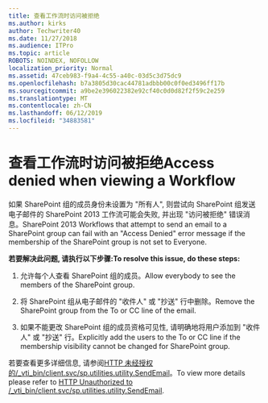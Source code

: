 ```yaml
---
title: 查看工作流时访问被拒绝
ms.author: kirks
author: Techwriter40
ms.date: 11/27/2018
ms.audience: ITPro
ms.topic: article
ROBOTS: NOINDEX, NOFOLLOW
localization_priority: Normal
ms.assetid: 47ceb983-f9a4-4c55-a40c-03d5c3d75dc9
ms.openlocfilehash: b7a3805d30cac44781adbbb00c0f0ed3496ff17b
ms.sourcegitcommit: a9be2e396022382e92cf40c0d0d82f2f59c2e259
ms.translationtype: MT
ms.contentlocale: zh-CN
ms.lasthandoff: 06/12/2019
ms.locfileid: "34883581"
---
```

# <a name="access-denied-when-viewing-a-workflow"></a><span data-ttu-id="97bf0-102">查看工作流时访问被拒绝</span><span class="sxs-lookup"><span data-stu-id="97bf0-102">Access denied when viewing a Workflow</span></span>

<span data-ttu-id="97bf0-103">如果 SharePoint 组的成员身份未设置为 "所有人", 则尝试向 SharePoint 组发送电子邮件的 SharePoint 2013 工作流可能会失败, 并出现 "访问被拒绝" 错误消息。</span><span class="sxs-lookup"><span data-stu-id="97bf0-103">SharePoint 2013 Workflows that attempt to send an email to a SharePoint group can fail with an "Access Denied" error message if the membership of the SharePoint group is not set to Everyone.</span></span>
  
 <span data-ttu-id="97bf0-104">**若要解决此问题, 请执行以下步骤:**</span><span class="sxs-lookup"><span data-stu-id="97bf0-104">**To resolve this issue, do these steps:**</span></span>
  
 1. <span data-ttu-id="97bf0-105">允许每个人查看 SharePoint 组的成员。</span><span class="sxs-lookup"><span data-stu-id="97bf0-105">Allow everybody to see the members of the SharePoint group.</span></span>
  
 2. <span data-ttu-id="97bf0-106">将 SharePoint 组从电子邮件的 "收件人" 或 "抄送" 行中删除。</span><span class="sxs-lookup"><span data-stu-id="97bf0-106">Remove the SharePoint group from the To or CC line of the email.</span></span>
  
 3. <span data-ttu-id="97bf0-107">如果不能更改 SharePoint 组的成员资格可见性, 请明确地将用户添加到 "收件人" 或 "抄送" 行。</span><span class="sxs-lookup"><span data-stu-id="97bf0-107">Explicitly add the users to the To or CC line if the membership visibility cannot be changed for SharePoint group.</span></span>
  
<span data-ttu-id="97bf0-108">若要查看更多详细信息, 请参阅[HTTP 未经授权的/_vti_bin/client.svc/sp.utilities.utility.SendEmail](https://go.microsoft.com/fwlink/?linkid=2044694&amp;clcid=0x409)。</span><span class="sxs-lookup"><span data-stu-id="97bf0-108">To view more details please refer to [HTTP Unauthorized to /_vti_bin/client.svc/sp.utilities.utility.SendEmail](https://go.microsoft.com/fwlink/?linkid=2044694&amp;clcid=0x409).</span></span>
  